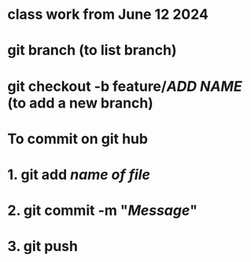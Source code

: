 # class work from June 12 2024

# git branch  (to list branch)
# git checkout -b feature/*ADD NAME* (to add a new branch)


# To commit on git hub
# 1. git add *name of file*
# 2. git commit -m "*Message*"
# 3. git push